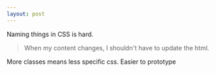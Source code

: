 ```yaml
---
layout: post
---
```


Naming things in CSS is hard.

>When my content changes, I shouldn't have to update the html.

More classes means less specific css. Easier to prototype